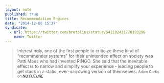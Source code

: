 ```yaml
---
layout: note
published: true
title: Recommendation Engines
date: "2014-12-08 15:37"
syndicate:
  - url: https://twitter.com/bretolius/status/542102431778103296
    name: Twitter
---
```


> Interestingly, one of the first people to criticize these kind of “recommender systems” for their unintended effect on society was Patti Maes who had invented RINGO. She said that the inevitable effect is to narrow and simplify your experience - leading people to get stuck in a static, ever-narrowing version of themselves.
> <small>Adam Curtis on <a href="http://www.bbc.co.uk/blogs/adamcurtis/posts/NO-FUTURE##stuck+in+a+static"><cite title="NO FUTURE">NO FUTURE</cite></a></small>

